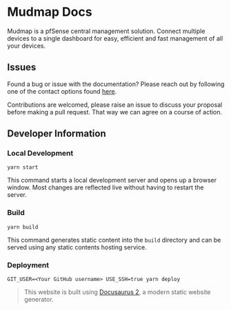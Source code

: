 # Mudmap Docs

Mudmap is a pfSense central management solution. Connect multiple devices 
to a single dashboard for easy, efficient and fast management of all your 
devices.

## Issues

Found a bug or issue with the documentation? Please reach out by following 
one of the contact options found [here](https://mudmap.io/contact).

Contributions are welcomed, please raise an issue to discuss your proposal 
before making a pull request. That way we can agree on a course of action.

## Developer Information

### Local Development

```console
yarn start
```

This command starts a local development server and opens up a browser window. Most changes are reflected live without having to restart the server.

### Build

```console
yarn build
```

This command generates static content into the `build` directory and can be served using any static contents hosting service.

### Deployment

```console
GIT_USER=<Your GitHub username> USE_SSH=true yarn deploy
```


> This website is built using [Docusaurus 2](https://docusaurus.io/), a 
> modern static website generator.
